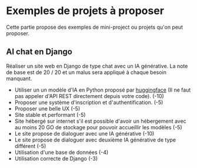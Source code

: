# Exemples de projets à proposer

Cette partie propose des exemples de mini-project ou projets qu'on peut proposer.

## AI chat en Django

Réaliser un site web en Django de type chat avec un IA générative. La note de base est de 20 / 20 et un malus sera appliqué à chaque besoin manquant.

- Utiliser un un modèle d'IA en Python proposé par [huggingface](https://huggingface.co/) (Il ne faut pas appeler d'API REST directement depuis votre code). (-10)
- Proposer une système d'inscription et d'authentification. (-5)
- Proposer une belle UX (-5)
- Site stable et performant (-5)
- Site hébergé sur internet s'il est possible d'avoir un hébergement avec au moins 20 GO de stockage pour pouvoir accueillir les modèles (-5)
- Le site propose de dialoguer avec une IA générative (-10)
- Le site propose de dialoguer avec deuxième IA générative de type différent (-5)
- Utilisation d'une base de données (-4)
- Utilisation correcte de Django (-3)
